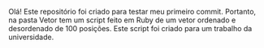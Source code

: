 Olá! Este repositório foi criado para testar meu primeiro commit.
Portanto, na pasta Vetor tem um script feito em Ruby de um vetor ordenado e desordenado de 100 posições.
Este script foi criado para um trabalho da universidade.
